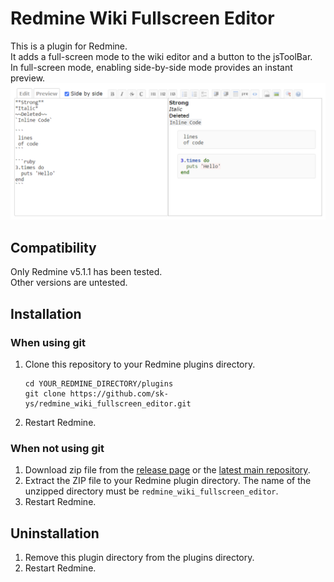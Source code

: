 # Redmine Wiki Fullscreen Editor
This is a plugin for Redmine.  
It adds a full-screen mode to the wiki editor and a button to the jsToolBar.  
In full-screen mode, enabling side-by-side mode provides an instant preview.  
![](doc/image.png)

## Compatibility

Only Redmine v5.1.1 has been tested.  
Other versions are untested.

## Installation
### When using git
1. Clone this repository to your Redmine plugins directory.
    ```
    cd YOUR_REDMINE_DIRECTORY/plugins
    git clone https://github.com/sk-ys/redmine_wiki_fullscreen_editor.git
    ```
2. Restart Redmine.

### When not using git
1. Download zip file from the [release page](https://github.com/sk-ys/redmine_wiki_fullscreen_editor/releases) or the [latest main repository](https://github.com/sk-ys/redmine_wiki_fullscreen_editor/archive/refs/heads/main.zip). 
2. Extract the ZIP file to your Redmine plugin directory. The name of the unzipped directory must be `redmine_wiki_fullscreen_editor`.
3. Restart Redmine.

## Uninstallation
1. Remove this plugin directory from the plugins directory.
2. Restart Redmine.
